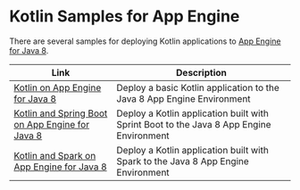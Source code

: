 Kotlin Samples for App Engine
=============================

There are several samples for deploying Kotlin applications to
[App Engine for Java 8](https://cloud.google.com/appengine/docs/standard/java/runtime-java8).

|Link|Description|
|---|---|
|[Kotlin on App Engine for Java 8](https://github.com/GoogleCloudPlatform/getting-started-java/tree/master/appengine-standard-java8/kotlin-appengine-standard)|Deploy a basic Kotlin application to the Java 8 App Engine Environment|
|[Kotlin and Spring Boot on App Engine for Java 8](https://github.com/GoogleCloudPlatform/getting-started-java/tree/master/appengine-standard-java8/kotlin-spark-appengine-standard)|Deploy a Kotlin application built with Sprint Boot to the Java 8 App Engine Environment|
|[Kotlin and Spark on App Engine for Java 8](https://github.com/GoogleCloudPlatform/getting-started-java/tree/master/appengine-standard-java8/kotlin-spark-appengine-standard)|Deploy a Kotlin application built with Spark to the Java 8 App Engine Environment|
